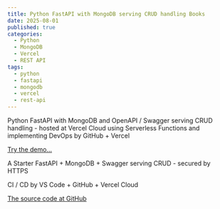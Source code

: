 ```yaml
---
title: Python FastAPI with MongoDB serving CRUD handling Books
date: 2025-08-01
published: true
categories:
  - Python
  - MongoDB
  - Vercel
  - REST API
tags:
  - python
  - fastapi
  - mongodb
  - vercel
  - rest-api
---
```


Python FastAPI with MongoDB and OpenAPI / Swagger serving CRUD handling - hosted at Vercel Cloud using Serverless Functions and implementing DevOps by GitHub + Vercel

<a href="https://fastapi-mongo-crud-books.vercel.app/docs" target="_blank" title="FastAPI MongoDB serving CRUD of Books">Try the demo...</a>

A Starter FastAPI + MongoDB + Swagger serving CRUD - secured by HTTPS

CI / CD by VS Code + GitHub + Vercel Cloud 

<a href="https://github.com/persteenolsen/fastapi-mongo-crud-books" target="_blank">The source code at GitHub</a>
